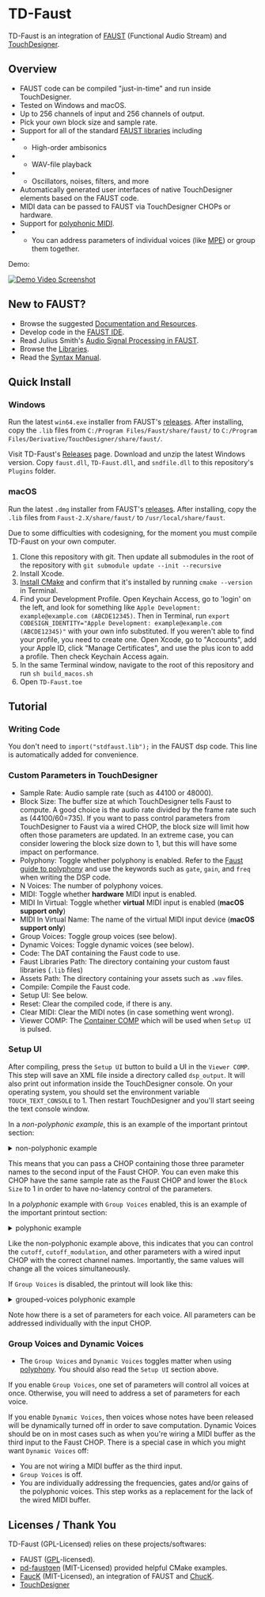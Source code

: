 # TD-Faust
TD-Faust is an integration of [FAUST](https://faust.grame.fr) (Functional Audio Stream) and [TouchDesigner](https://derivative.ca/).

## Overview
 
* FAUST code can be compiled "just-in-time" and run inside TouchDesigner.
* Tested on Windows and macOS.
* Up to 256 channels of input and 256 channels of output.
* Pick your own block size and sample rate.
* Support for all of the standard [FAUST libraries](https://faustlibraries.grame.fr/) including
* * High-order ambisonics
* * WAV-file playback
* * Oscillators, noises, filters, and more
* Automatically generated user interfaces of native TouchDesigner elements based on the FAUST code.
* MIDI data can be passed to FAUST via TouchDesigner CHOPs or hardware.
* Support for [polyphonic MIDI](https://faustdoc.grame.fr/manual/midi/).
* * You can address parameters of individual voices (like [MPE](https://en.wikipedia.org/wiki/MIDI#MIDI_Polyphonic_Expression)) or group them together.

Demo:

[![Demo Video Screenshot](https://img.youtube.com/vi/0qi2lp_TgE0/0.jpg)](https://www.youtube.com/watch?v=0qi2lp_TgE0 "FAUST in TouchDesigner (Audio Coding Demo)")

## New to FAUST?

* Browse the suggested [Documentation and Resources](https://github.com/grame-cncm/faust#documentation-and-resources).
* Develop code in the [FAUST IDE](https://faustide.grame.fr/).
* Read Julius Smith's [Audio Signal Processing in FAUST](https://ccrma.stanford.edu/~jos/aspf/).
* Browse the [Libraries](https://faustlibraries.grame.fr/).
* Read the [Syntax Manual](https://faustdoc.grame.fr/manual/syntax/).

## Quick Install

### Windows

Run the latest `win64.exe` installer from FAUST's [releases](https://github.com/grame-cncm/faust/releases). After installing, copy the `.lib` files from `C:/Program Files/Faust/share/faust/` to `C:/Program Files/Derivative/TouchDesigner/share/faust/`.

Visit TD-Faust's [Releases](https://github.com/DBraun/TD-Faust/releases) page. Download and unzip the latest Windows version. Copy `faust.dll`, `TD-Faust.dll`, and `sndfile.dll` to this repository's `Plugins` folder.

### macOS

Run the latest `.dmg` installer from FAUST's [releases](https://github.com/grame-cncm/faust/releases). After installing, copy the `.lib` files from `Faust-2.X/share/faust/` to `/usr/local/share/faust`.

Due to some difficulties with codesigning, for the moment you must compile TD-Faust on your own computer.

1. Clone this repository with git. Then update all submodules in the root of the repository with `git submodule update --init --recursive`
2. Install Xcode.
3. [Install CMake](https://cmake.org/download/) and confirm that it's installed by running `cmake --version` in Terminal.
4. Find your Development Profile. Open Keychain Access, go to 'login' on the left, and look for something like `Apple Development: example@example.com (ABCDE12345)`. Then in Terminal, run `export CODESIGN_IDENTITY="Apple Development: example@example.com (ABCDE12345)"` with your own info substituted. If you weren't able to find your profile, you need to create one. Open Xcode, go to "Accounts", add your Apple ID, click "Manage Certificates", and use the plus icon to add a profile. Then check Keychain Access again.
5. In the same Terminal window, navigate to the root of this repository and run `sh build_macos.sh`
6. Open `TD-Faust.toe`

<!-- Visit TD-Faust's [Releases](https://github.com/DBraun/TD-Faust/releases) page. Download and unzip the latest macOS version. Copy `libfaust.2.dylib` and `TD-Faust.plugin` to this repository's `Plugins` folder. -->

## Tutorial

### Writing Code

You don't need to `import("stdfaust.lib");` in the FAUST dsp code. This line is automatically added for convenience.

### Custom Parameters in TouchDesigner

* Sample Rate: Audio sample rate (such as 44100 or 48000).
* Block Size: The buffer size at which TouchDesigner tells Faust to compute. A good choice is the audio rate divided by the frame rate such as (44100/60=735). If you want to pass control parameters from TouchDesigner to Faust via a wired CHOP, the block size will limit how often those parameters are updated. In an extreme case, you can consider lowering the block size down to 1, but this will have some impact on performance.
* Polyphony: Toggle whether polyphony is enabled. Refer to the [Faust guide to polyphony](https://faustdoc.grame.fr/manual/midi/) and use the keywords such as `gate`, `gain`, and `freq` when writing the DSP code.
* N Voices: The number of polyphony voices.
* MIDI: Toggle whether **hardware** MIDI input is enabled. 
* MIDI In Virtual: Toggle whether **virtual** MIDI input is enabled (**macOS support only**)
* MIDI In Virtual Name: The name of the virtual MIDI input device (**macOS support only**)
* Group Voices: Toggle group voices (see below).
* Dynamic Voices: Toggle dynamic voices (see below).
* Code: The DAT containing the Faust code to use.
* Faust Libraries Path: The directory containing your custom faust libraries (`.lib` files)
* Assets Path: The directory containing your assets such as `.wav` files.
* Compile: Compile the Faust code.
* Setup UI: See below.
* Reset: Clear the compiled code, if there is any.
* Clear MIDI: Clear the MIDI notes (in case something went wrong).
* Viewer COMP: The [Container COMP](https://docs.derivative.ca/Container_COMP) which will be used when `Setup UI` is pulsed.

### Setup UI

After compiling, press the `Setup UI` button to build a UI in the `Viewer COMP`. This step will save an XML file inside a directory called `dsp_output`. It will also print out information inside the TouchDesigner console. On your operating system, you should set the environment variable `TOUCH_TEXT_CONSOLE` to 1. Then restart TouchDesigner and you'll start seeing the text console window.

In a *non-polyphonic example*, this is an example of the important printout section:

<details>
<summary>non-polyphonic example</summary>
<pre>
<code>
---------------- DUMPING [Faust] PARAMETERS ---------------
/Pitch_Shifter/shift_semitones : 3
/Pitch_Shifter/window_samples : 3
/Pitch_Shifter/xfade_samples : 3
Number of Inputs: 2
Number of Outputs: 2
</code>
</pre>
</details>

This means that you can pass a CHOP containing those three parameter names to the second input of the Faust CHOP. You can even make this CHOP have the same sample rate as the Faust CHOP and lower the `Block Size` to 1 in order to have no-latency control of the parameters.

In a *polyphonic* example with `Group Voices` enabled, this is an example of the important printout section:

<details>
<summary>polyphonic example</summary>
<pre>
<code>
---------------- DUMPING [Faust] PARAMETERS ---------------
/Sequencer/DSP1/Polyphonic/Voices/Panic : 0
/Sequencer/DSP1/Polyphonic/Voices/MyInstrument/cutoff : 3
/Sequencer/DSP1/Polyphonic/Voices/MyInstrument/cutoff_modulation : 3
/Sequencer/DSP1/Polyphonic/Voices/MyInstrument/env0/A : 3
/Sequencer/DSP1/Polyphonic/Voices/MyInstrument/env0/D : 3
/Sequencer/DSP1/Polyphonic/Voices/MyInstrument/env0/R : 3
/Sequencer/DSP1/Polyphonic/Voices/MyInstrument/env0/S : 3
/Sequencer/DSP1/Polyphonic/Voices/MyInstrument/env1/A : 3
/Sequencer/DSP1/Polyphonic/Voices/MyInstrument/env1/D : 3
/Sequencer/DSP1/Polyphonic/Voices/MyInstrument/env1/R : 3
/Sequencer/DSP1/Polyphonic/Voices/MyInstrument/env1/S : 3
/Sequencer/DSP1/Polyphonic/Voices/MyInstrument/freq : 3
/Sequencer/DSP1/Polyphonic/Voices/MyInstrument/gate : 0
/Sequencer/DSP1/Polyphonic/Voices/MyInstrument/note_offset : 3
Number of Inputs: 0
Number of Outputs: 2
</code>
</pre>
</details>

Like the non-polyphonic example above, this indicates that you can control the `cutoff`, `cutoff_modulation`, and other parameters with a wired input CHOP with the correct channel names. Importantly, the same values will change all the voices simultaneously.

If `Group Voices` is disabled, the printout will look like this:

<details>
<summary>grouped-voices polyphonic example</summary>
<pre>
<code>
---------------- DUMPING [Faust] PARAMETERS ---------------
/Sequencer/DSP1/Polyphonic/Voices/Panic : 0
/Sequencer/DSP1/Polyphonic/Voices/MyInstrument/cutoff : 3
/Sequencer/DSP1/Polyphonic/Voices/MyInstrument/cutoff_modulation : 3
/Sequencer/DSP1/Polyphonic/Voices/MyInstrument/env0/A : 3
/Sequencer/DSP1/Polyphonic/Voices/MyInstrument/env0/D : 3
/Sequencer/DSP1/Polyphonic/Voices/MyInstrument/env0/R : 3
/Sequencer/DSP1/Polyphonic/Voices/MyInstrument/env0/S : 3
/Sequencer/DSP1/Polyphonic/Voices/MyInstrument/env1/A : 3
/Sequencer/DSP1/Polyphonic/Voices/MyInstrument/env1/D : 3
/Sequencer/DSP1/Polyphonic/Voices/MyInstrument/env1/R : 3
/Sequencer/DSP1/Polyphonic/Voices/MyInstrument/env1/S : 3
/Sequencer/DSP1/Polyphonic/Voices/MyInstrument/freq : 3
/Sequencer/DSP1/Polyphonic/Voices/MyInstrument/gate : 0
/Sequencer/DSP1/Polyphonic/Voices/MyInstrument/note_offset : 3
/Sequencer/DSP1/Polyphonic/Voice1/MyInstrument/cutoff : 3
/Sequencer/DSP1/Polyphonic/Voice1/MyInstrument/cutoff_modulation : 3
/Sequencer/DSP1/Polyphonic/Voice1/MyInstrument/env0/A : 3
/Sequencer/DSP1/Polyphonic/Voice1/MyInstrument/env0/D : 3
/Sequencer/DSP1/Polyphonic/Voice1/MyInstrument/env0/R : 3
/Sequencer/DSP1/Polyphonic/Voice1/MyInstrument/env0/S : 3
/Sequencer/DSP1/Polyphonic/Voice1/MyInstrument/env1/A : 3
/Sequencer/DSP1/Polyphonic/Voice1/MyInstrument/env1/D : 3
/Sequencer/DSP1/Polyphonic/Voice1/MyInstrument/env1/R : 3
/Sequencer/DSP1/Polyphonic/Voice1/MyInstrument/env1/S : 3
/Sequencer/DSP1/Polyphonic/Voice1/MyInstrument/freq : 3
/Sequencer/DSP1/Polyphonic/Voice1/MyInstrument/gate : 0
/Sequencer/DSP1/Polyphonic/Voice1/MyInstrument/note_offset : 3
/Sequencer/DSP1/Polyphonic/Voice2/MyInstrument/cutoff : 3
/Sequencer/DSP1/Polyphonic/Voice2/MyInstrument/cutoff_modulation : 3
/Sequencer/DSP1/Polyphonic/Voice2/MyInstrument/env0/A : 3
/Sequencer/DSP1/Polyphonic/Voice2/MyInstrument/env0/D : 3
/Sequencer/DSP1/Polyphonic/Voice2/MyInstrument/env0/R : 3
/Sequencer/DSP1/Polyphonic/Voice2/MyInstrument/env0/S : 3
/Sequencer/DSP1/Polyphonic/Voice2/MyInstrument/env1/A : 3
/Sequencer/DSP1/Polyphonic/Voice2/MyInstrument/env1/D : 3
/Sequencer/DSP1/Polyphonic/Voice2/MyInstrument/env1/R : 3
/Sequencer/DSP1/Polyphonic/Voice2/MyInstrument/env1/S : 3
/Sequencer/DSP1/Polyphonic/Voice2/MyInstrument/freq : 3
/Sequencer/DSP1/Polyphonic/Voice2/MyInstrument/gate : 0
/Sequencer/DSP1/Polyphonic/Voice2/MyInstrument/note_offset : 3
Number of Inputs: 0
Number of Outputs: 2
</code>
</pre>
</details>

Note how there is a set of parameters for each voice. All parameters can be addressed individually with the input CHOP.

### Group Voices and Dynamic Voices

* The `Group Voices` and `Dynamic Voices` toggles matter when using [polyphony](https://faustdoc.grame.fr/manual/midi/). You should also read the `Setup UI` section above.

If you enable `Group Voices`, one set of parameters will control all voices at once. Otherwise, you will need to address a set of parameters for each voice.

If you enable `Dynamic Voices`, then voices whose notes have been released will be dynamically turned off in order to save computation. Dynamic Voices should be on in most cases such as when you're wiring a MIDI buffer as the third input to the Faust CHOP. There is a special case in which you might want `Dynamic Voices` off:
* You are not wiring a MIDI buffer as the third input.
* `Group Voices` is off.
* You are individually addressing the frequencies, gates and/or gains of the polyphonic voices. This step works as a replacement for the lack of the wired MIDI buffer.

## Licenses / Thank You

TD-Faust (GPL-Licensed) relies on these projects/softwares:

* FAUST ([GPL](https://github.com/grame-cncm/faust/blob/master/COPYING.txt)-licensed).
* [pd-faustgen](https://github.com/CICM/pd-faustgen) (MIT-Licensed) provided helpful CMake examples.
* [FaucK](https://github.com/ccrma/chugins/tree/main/Faust) (MIT-Licensed), an integration of FAUST and [ChucK](http://chuck.stanford.edu/).
* [TouchDesigner](https://derivative.ca/)
